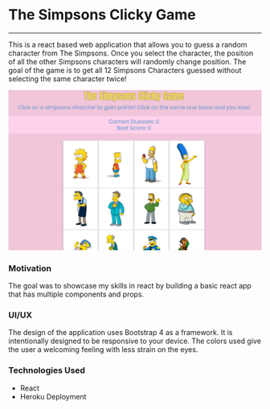 # The Simpsons Clicky Game
***
This is a react based web application that allows you to guess a random character from The Simpsons.  Once you select the character, the position of all the other Simpsons characters will randomly change position.  The goal of the game is to get all 12 Simpsons Characters guessed without selecting the same character twice! 

![Home Page](https://github.com/marie1881/Clicky-Game/blob/master/clicky-game/public/assets/images/Readme.PNG)

### Motivation

The goal was to showcase my skills in react by building a basic react app that has multiple components and props. 

### UI/UX

The design of the application uses Bootstrap 4 as a framework.  It is intentionally designed to be responsive to your device.  The colors used give the user a welcoming feeling with less strain on the eyes. 

### Technologies Used 
* React
* Heroku Deployment 
